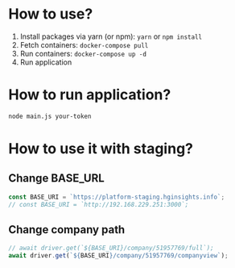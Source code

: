 # How to use?

1. Install packages via yarn (or npm): `yarn` or `npm install`
1. Fetch containers: `docker-compose pull`
1. Run containers: `docker-compose up -d`
1. Run application

# How to run application?

```bash
node main.js your-token
```

# How to use it with staging?

## Change BASE_URL

```js
const BASE_URI = `https://platform-staging.hginsights.info`;
// const BASE_URI = `http://192.168.229.251:3000`;
```

## Change company path

```js
// await driver.get(`${BASE_URI}/company/51957769/full`);
await driver.get(`${BASE_URI}/company/51957769/companyview`);
```

